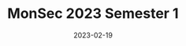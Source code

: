 ---
title: MonSec 2023 Semester 1
date: 2023-02-19
showDateUpdated: false
tags: [MonSec, Mutahar]
externalUrl: https://monsec.io/posts/2023s1/
build: {render: never}
xml: false
---